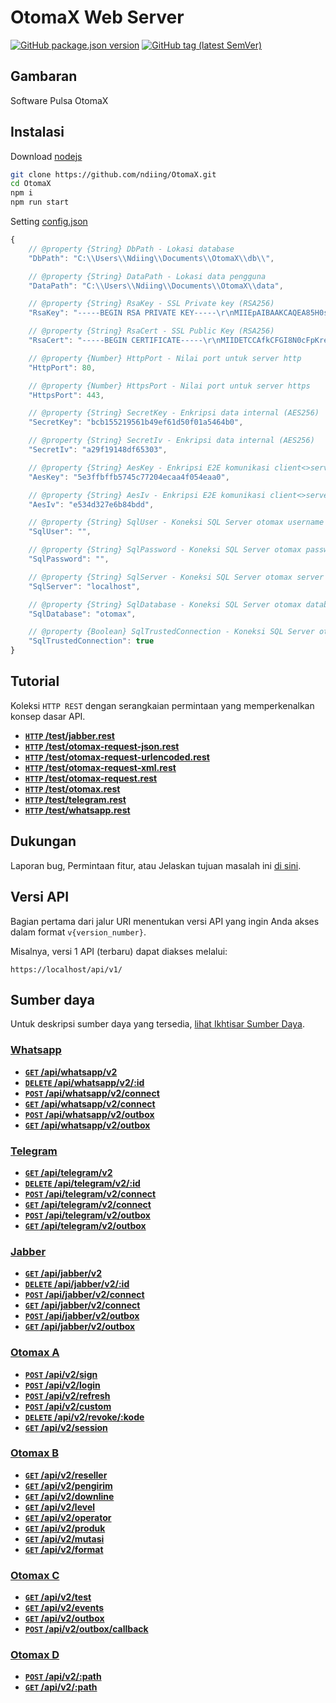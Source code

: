 # OtomaX Web Server

[![GitHub package.json version](https://img.shields.io/github/package-json/v/ndiing/otomax)](https://github.com/ndiing/OtomaX/releases)
[![GitHub tag (latest SemVer)](https://img.shields.io/github/v/tag/ndiing/otomax)](https://github.com/ndiing/OtomaX/releases)

## Gambaran

Software Pulsa OtomaX

## Instalasi

Download [nodejs](https://nodejs.org/en/download/)

```bash
git clone https://github.com/ndiing/OtomaX.git
cd OtomaX
npm i
npm run start
```

Setting [config.json]()

```js
{
    // @property {String} DbPath - Lokasi database
    "DbPath": "C:\\Users\\Ndiing\\Documents\\OtomaX\\db\\",

    // @property {String} DataPath - Lokasi data pengguna
    "DataPath": "C:\\Users\\Ndiing\\Documents\\OtomaX\\data",

    // @property {String} RsaKey - SSL Private key (RSA256)
    "RsaKey": "-----BEGIN RSA PRIVATE KEY-----\r\nMIIEpAIBAAKCAQEA85H0st4fHtcYUmWwsnjQCvb4ZIMDmp7i05JkXaO6xRhJsopi\r\nWyqkc72aGpnLTcwI2ZQyraidrIcRDoZmO6TCLj3q3XiZQOu/8Ww8ZJ6bodnZIbAm\r\noDoBjAEV2iv1yz/ugdKI416ww4OxwHpdjTWjNPEY2ON8MrAJbRTQM8SBOd/LWo5R\r\nJNV6nva+lETRTLauNV2dE7fv4+aarz80AxUJ+miYRbdFHvax2TI4qK6LqANmTpHn\r\ntfuUPKZLjyg7PXyhlR6dtdmb3ny0tAeEvqSX05VUO+gh5b8Tgn3U6xX0RLfsrpk4\r\n+eWYqglRXd5tabCZqG84kT1xziOOcG0EBR5kYwIDAQABAoIBAA3DJndg05NThf1J\r\n36UF7INiFwDe4jo/VgOsVt1vneL7D1b2OL5791TO1sFABVu89pcMp5xmVZpk+1K9\r\nx1MBaTNhrj6bTNV9PJgwjG0HBTYs7/bWVChjfqjhetGcAERetWRCeBeYxxYU/9sn\r\nTtfmuvUH1maS2/alObMfJPB33vFdFo/YxAdOvBI46TR9d3QdKep95dTLFb2RtgIj\r\nw7q9FKb52oZ6mgYBqEqg+yQI2ps7EsmdWGobp33nIaKHIEMebbWEVrHtqg6+J03X\r\nOmsqrTjAdHULJDEc4vdPkBSrXFz1mbszQCTvaXx1r7nQ9J8IRMvQEe3xlhCldacx\r\nslPI+akCgYEA/vtzC8UNqn8Cvv6AosP5vma86DeAYHXSpADoHCZNVQoOvYlUGIaZ\r\nhPn8qbewmNGoTHj0kt1wQcmSkxd8uhHA9dsITh+pyocPUcYSiQSawJ4JvInbP0Ds\r\n1JHp2NPBgWJe7y8FYBHlMhSZnaJBv9nZfbIWAsShyJzJFQTzXN/V7UUCgYEA9IrY\r\nW9ZcNzSOV9cerlI37Cq52T7gNU3mXWxVcWyXFEUBDYaX0aSfYlx1qSRKBRUmoKpl\r\nrV/DjhKpkGTQKN7ykwzWElD1rYCdtQ9hb22jxfcj8pI1LHXf3BDToRiLMzC/QnAX\r\nzHMPGNFc4pIEEibD+KEvimrRciWQhAVpGBNtAYcCgYAaHDeYsfIHToBCfJ9Bi53s\r\nYGrhwKU1u3r5blpWX5m1ppUB1ak15bqcwlicLII58+YvBofM7j4Ljo+i3lnYV+8R\r\nff9ouJdTdOcdsZG+VClgpg5LLzazUHuv/M0cdfqvvBoKlh8PymVU7oUYfkALXEyI\r\nMY9Nc0M53sw8icg973HhnQKBgQDpknjHdz7LR/qxsfpPHJ7nh4POGf1DTK29DA2s\r\nccD4DlTMG4OFLU1DQPbtYIkGw8YKbdcCO1boq7CkB3a/ovtlMzyBcCzI1PFNkGxL\r\nZxinrL/8IGSDm+7/Hl9VHsFOWsBD8Bb7I+cGmGq0yizzPW2vXB2xgweclH6taxGP\r\nenaCnwKBgQCC/jZ4YkZ5QZJvFg7G5LXIzqpFGLOkgPwLeNwi3F+S9Eg1HpxIoo+r\r\nGZEipOFLAS9oD6eC2VgYKwW3/KREUzBjtaLoYAxgBnArvPnMtpm9MoGznkb0rSJH\r\nxkJU+f5z4uDmhXynaKJqMNgTG4kINv4JoAwV7FFy2DIQmIVh3BgWpg==\r\n-----END RSA PRIVATE KEY-----\r\n",

    // @property {String} RsaCert - SSL Public Key (RSA256)
    "RsaCert": "-----BEGIN CERTIFICATE-----\r\nMIIDETCCAfkCFGI8N0cFpKrexVykZRbYn/EObEX2MA0GCSqGSIb3DQEBCwUAMEUx\r\nCzAJBgNVBAYTAkFVMRMwEQYDVQQIDApTb21lLVN0YXRlMSEwHwYDVQQKDBhJbnRl\r\ncm5ldCBXaWRnaXRzIFB0eSBMdGQwHhcNMjEwOTI3MTA0NjAyWhcNNDkwMjExMTA0\r\nNjAyWjBFMQswCQYDVQQGEwJBVTETMBEGA1UECAwKU29tZS1TdGF0ZTEhMB8GA1UE\r\nCgwYSW50ZXJuZXQgV2lkZ2l0cyBQdHkgTHRkMIIBIjANBgkqhkiG9w0BAQEFAAOC\r\nAQ8AMIIBCgKCAQEA85H0st4fHtcYUmWwsnjQCvb4ZIMDmp7i05JkXaO6xRhJsopi\r\nWyqkc72aGpnLTcwI2ZQyraidrIcRDoZmO6TCLj3q3XiZQOu/8Ww8ZJ6bodnZIbAm\r\noDoBjAEV2iv1yz/ugdKI416ww4OxwHpdjTWjNPEY2ON8MrAJbRTQM8SBOd/LWo5R\r\nJNV6nva+lETRTLauNV2dE7fv4+aarz80AxUJ+miYRbdFHvax2TI4qK6LqANmTpHn\r\ntfuUPKZLjyg7PXyhlR6dtdmb3ny0tAeEvqSX05VUO+gh5b8Tgn3U6xX0RLfsrpk4\r\n+eWYqglRXd5tabCZqG84kT1xziOOcG0EBR5kYwIDAQABMA0GCSqGSIb3DQEBCwUA\r\nA4IBAQB2+EFc6dsb7EplEtBTpf5e/aIgoVrhFrmeyehSHxatj7qwWbPa/m5tNvXC\r\nL07IT4P6LpYojkyQTF/Wm+twg0DW3I3KRxLe6leJEq7nE2o0eLHINP29qN0gQfvG\r\ntMuYvB/6cYQMkP/uO1/pJX08/3fmj8bRKNeLHrAXnsaMx7bir2l7bFvShVsqYlE5\r\nGxic6MWTTuFKsqzwYqOZf2ohOJHkU2oWB1F7eedgmgwQoW/Klq7JfxR3MSnFmdYe\r\nmg+k1x5ex1fESChFvKE1YqOJsupDO9dBtD66OscasLXwkTkxTzzp7jXp3oSZm91Z\r\nOPWkY/ZBV6CuBtm49/sI1WUP1gMw\r\n-----END CERTIFICATE-----\r\n",

    // @property {Number} HttpPort - Nilai port untuk server http
    "HttpPort": 80,

    // @property {Number} HttpsPort - Nilai port untuk server https
    "HttpsPort": 443,

    // @property {String} SecretKey - Enkripsi data internal (AES256)
    "SecretKey": "bcb155219561b49ef61d50f01a5464b0",

    // @property {String} SecretIv - Enkripsi data internal (AES256)
    "SecretIv": "a29f19148df65303",

    // @property {String} AesKey - Enkripsi E2E komunikasi client<>server (AES256)
    "AesKey": "5e3ffbffb5745c77204ecaa4f054eaa0",

    // @property {String} AesIv - Enkripsi E2E komunikasi client<>server (AES256)
    "AesIv": "e534d327e6b84bdd",

    // @property {String} SqlUser - Koneksi SQL Server otomax username
    "SqlUser": "",

    // @property {String} SqlPassword - Koneksi SQL Server otomax password
    "SqlPassword": "",

    // @property {String} SqlServer - Koneksi SQL Server otomax server
    "SqlServer": "localhost",

    // @property {String} SqlDatabase - Koneksi SQL Server otomax database
    "SqlDatabase": "otomax",

    // @property {Boolean} SqlTrustedConnection - Koneksi SQL Server otomax trusted connection
    "SqlTrustedConnection": true
}

```

## Tutorial

Koleksi `HTTP REST` dengan serangkaian permintaan yang memperkenalkan konsep dasar API.

-   **[<code>HTTP</code> /test/jabber.rest](https://raw.githubusercontent.com/ndiing/OtomaX/main/test/jabber.rest)**
-   **[<code>HTTP</code> /test/otomax-request-json.rest](https://raw.githubusercontent.com/ndiing/OtomaX/main/test/otomax-request-json.rest)**
-   **[<code>HTTP</code> /test/otomax-request-urlencoded.rest](https://raw.githubusercontent.com/ndiing/OtomaX/main/test/otomax-request-urlencoded.rest)**
-   **[<code>HTTP</code> /test/otomax-request-xml.rest](https://raw.githubusercontent.com/ndiing/OtomaX/main/test/otomax-request-xml.rest)**
-   **[<code>HTTP</code> /test/otomax-request.rest](https://raw.githubusercontent.com/ndiing/OtomaX/main/test/otomax-request.rest)**
-   **[<code>HTTP</code> /test/otomax.rest](https://raw.githubusercontent.com/ndiing/OtomaX/main/test/otomax.rest)**
-   **[<code>HTTP</code> /test/telegram.rest](https://raw.githubusercontent.com/ndiing/OtomaX/main/test/telegram.rest)**
-   **[<code>HTTP</code> /test/whatsapp.rest](https://raw.githubusercontent.com/ndiing/OtomaX/main/test/whatsapp.rest)**

## Dukungan

Laporan bug, Permintaan fitur, atau Jelaskan tujuan masalah ini [di sini](https://github.com/ndiing/OtomaX/issues/new/choose).

## Versi API

Bagian pertama dari jalur URI menentukan versi API yang ingin Anda akses dalam format `v{version_number}`.

Misalnya, versi 1 API (terbaru) dapat diakses melalui:

```http
https://localhost/api/v1/
```

## Sumber daya

Untuk deskripsi sumber daya yang tersedia, [lihat Ikhtisar Sumber Daya]().

### [Whatsapp]()

-   **[<code>GET</code> /api/whatsapp/v2](./docs/api/whatsapp/v2/get.md)**
-   **[<code>DELETE</code> /api/whatsapp/v2/:id]()**
-   **[<code>POST</code> /api/whatsapp/v2/connect]()**
-   **[<code>GET</code> /api/whatsapp/v2/connect]()**
-   **[<code>POST</code> /api/whatsapp/v2/outbox]()**
-   **[<code>GET</code> /api/whatsapp/v2/outbox]()**

### [Telegram]()

-   **[<code>GET</code> /api/telegram/v2]()**
-   **[<code>DELETE</code> /api/telegram/v2/:id]()**
-   **[<code>POST</code> /api/telegram/v2/connect]()**
-   **[<code>GET</code> /api/telegram/v2/connect]()**
-   **[<code>POST</code> /api/telegram/v2/outbox]()**
-   **[<code>GET</code> /api/telegram/v2/outbox]()**

### [Jabber]()

-   **[<code>GET</code> /api/jabber/v2]()**
-   **[<code>DELETE</code> /api/jabber/v2/:id]()**
-   **[<code>POST</code> /api/jabber/v2/connect]()**
-   **[<code>GET</code> /api/jabber/v2/connect]()**
-   **[<code>POST</code> /api/jabber/v2/outbox]()**
-   **[<code>GET</code> /api/jabber/v2/outbox]()**

### [Otomax A]()

-   **[<code>POST</code> /api/v2/sign]()**
-   **[<code>POST</code> /api/v2/login]()**
-   **[<code>POST</code> /api/v2/refresh]()**
-   **[<code>POST</code> /api/v2/custom]()**
-   **[<code>DELETE</code> /api/v2/revoke/:kode]()**
-   **[<code>GET</code> /api/v2/session]()**

### [Otomax B]()

-   **[<code>GET</code> /api/v2/reseller]()**
-   **[<code>GET</code> /api/v2/pengirim]()**
-   **[<code>GET</code> /api/v2/downline]()**
-   **[<code>GET</code> /api/v2/level]()**
-   **[<code>GET</code> /api/v2/operator]()**
-   **[<code>GET</code> /api/v2/produk]()**
-   **[<code>GET</code> /api/v2/mutasi]()**
-   **[<code>GET</code> /api/v2/format]()**

### [Otomax C]()

-   **[<code>GET</code> /api/v2/test]()**
-   **[<code>GET</code> /api/v2/events]()**
-   **[<code>GET</code> /api/v2/outbox]()**
-   **[<code>POST</code> /api/v2/outbox/callback]()**

### [Otomax D]()

-   **[<code>POST</code> /api/v2/:path]()**
-   **[<code>GET</code> /api/v2/:path]()**
